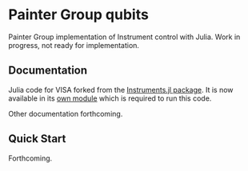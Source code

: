 # Painter Group qubits

Painter Group implementation of Instrument control with Julia. Work in progress, not ready for implementation.

## Documentation

Julia code for VISA forked from the [Instruments.jl package](http://instrumentsjl.readthedocs.org/). It is now available in its [own module](https://github.com/ajkeller34/VISA.jl) which is required to run this code.

Other documentation forthcoming.

## Quick Start

Forthcoming.
